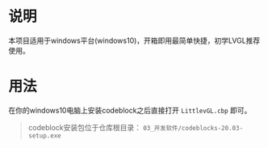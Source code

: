 # 说明
本项目适用于windows平台(windows10)，开箱即用最简单快捷，初学LVGL推荐使用。

# 用法

在你的windows10电脑上安装codeblock之后直接打开 `LittlevGL.cbp` 即可。

> codeblock安装包位于仓库根目录： `03_开发软件/codeblocks-20.03-setup.exe` 